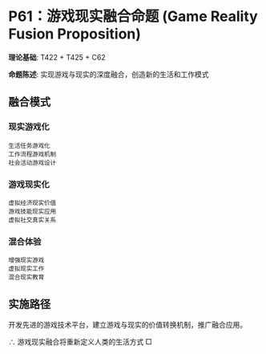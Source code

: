 # P61：游戏现实融合命题 (Game Reality Fusion Proposition)

**理论基础**: T422 + T425 + C62

**命题陈述**: 实现游戏与现实的深度融合，创造新的生活和工作模式

## 融合模式

### 现实游戏化
```
生活任务游戏化
工作流程游戏机制
社会活动游戏设计
```

### 游戏现实化
```
虚拟经济现实价值
游戏技能现实应用
虚拟社交真实关系
```

### 混合体验
```
增强现实游戏
虚拟现实工作
混合现实教育
```

## 实施路径

开发先进的游戏技术平台，建立游戏与现实的价值转换机制，推广融合应用。

∴ 游戏现实融合将重新定义人类的生活方式 □